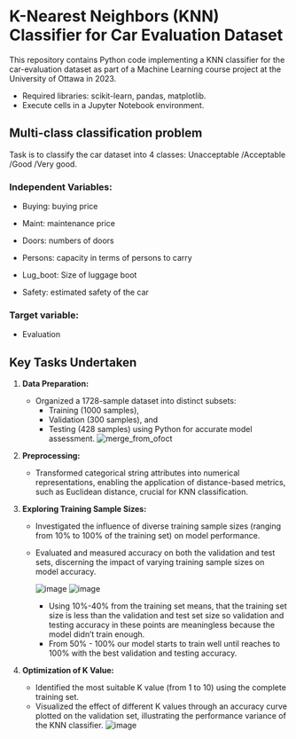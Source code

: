 # **K-Nearest Neighbors (KNN) Classifier for Car Evaluation Dataset**
This repository contains Python code implementing a KNN classifier for the car-evaluation dataset as part of a Machine Learning course project at the University of Ottawa in 2023.

- Required libraries: scikit-learn, pandas, matplotlib.
- Execute cells in a Jupyter Notebook environment.

## Multi-class classification problem

Task is to classify the car dataset into 4 classes: Unacceptable /Acceptable /Good /Very good.
### Independent Variables:
   +	Buying: buying price
   *	Maint: maintenance price
   +	Doors: numbers of doors
   *	Persons: capacity in terms of persons to carry
   +	Lug_boot: Size of luggage boot
   *	Safety: estimated safety of the car
### Target variable:
   +	Evaluation



## **Key Tasks Undertaken**

1. **Data Preparation:**
   - Organized a 1728-sample dataset into distinct subsets: 
     - Training (1000 samples),
     - Validation (300 samples), and
     - Testing (428 samples) using Python for accurate model assessment.
   ![merge_from_ofoct](https://github.com/RimTouny/KNeighborsClassifier/assets/48333870/c0888f24-0436-4f80-84ca-e85157e32760)


2. **Preprocessing:**
   - Transformed categorical string attributes into numerical representations, enabling the application of distance-based metrics, such as Euclidean distance, crucial for KNN classification.

3. **Exploring Training Sample Sizes:**
   - Investigated the influence of diverse training sample sizes (ranging from 10% to 100% of the training set) on model performance.
   - Evaluated and measured accuracy on both the validation and test sets, discerning the impact of varying training sample sizes on model accuracy.

        ![image](https://github.com/RimTouny/KNeighborsClassifier/assets/48333870/f9c03cff-4fce-4503-9dba-5055112666fd)
        ![image](https://github.com/RimTouny/KNeighborsClassifier/assets/48333870/e2e025a6-f983-48c9-895e-121a332a550a)

        - Using 10%-40% from the training set means, that the training set size is less than the validation and test set 
         size so validation and testing accuracy in these points are meaningless because the model didn’t train enough. 
        - From 50% - 100% our model starts to train well until reaches to 100% with the best validation and testing accuracy.  


3. **Optimization of K Value:**
   - Identified the most suitable K value (from 1 to 10) using the complete training set.
   - Visualized the effect of different K values through an accuracy curve plotted on the validation set, illustrating the performance variance of the KNN classifier.
     ![image](https://github.com/RimTouny/KNeighborsClassifier/assets/48333870/47d757ee-6621-4e92-9610-65a3059b3585)


